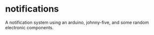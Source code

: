 # notifications
A notification system using an arduino, johnny-five, and some random electronic components.
